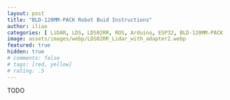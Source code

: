 ```yaml
---
layout: post
title: "BLD-120MM-PACK Robot Buid Instructions"
author: iliao
categories: [ LiDAR, LDS, LDS02RR, ROS, Arduino, ESP32, BLD-120MM-PACK ]
image: assets/images/webp/LDS02RR_Lidar_with_adapter2.webp
featured: true
hidden: true
# comments: false
# tags: [red, yellow]
# rating: .5
---
```


TODO